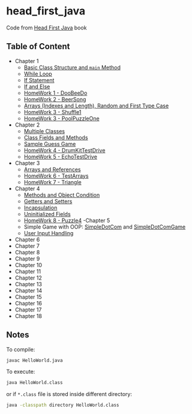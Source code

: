 # head_first_java

Code from [Head First Java](https://www.amazon.com/Head-First-Java-Kathy-Sierra/dp/0596009208) book

## Table of Content

- Chapter 1
  - [Basic Class Structure and `main` Method](chapter1/MyFirstApp.java)
  - [While Loop](chapter1/WhileExample.java)
  - [If Statement](chapter1/IfTest.java)
  - [If and Else](chapter1/IfTest2.java)
  - [HomeWork 1 - DooBeeDo](chapter1/DooBee.java)
  - [HomeWork 2 - BeerSong](chapter1/BeerSong.java)
  - [Arrays (Indexes and Length), Random and First Type Case](chapter1/PhraseOMatic.java)
  - [HomeWork 3 - Shuffle1](chapter1/Shuffle1.java)
  - [HomeWork 3 - PoolPuzzleOne](chapter1/PoolPuzzleOne.java)
- Chapter 2
  - [Multiple Classes](chapter2/DogTestDrive.java)
  - [Class Fields and Methods](chapter2/MovieTestDrive.java)
  - [Sample Guess Game](chapter2/GameLauncher.java)
  - [HomeWork 4 - DrumKitTestDrive](chapter2/DrumKitTestDrive.java)
  - [HomeWork 5 - EchoTestDrive](chapter2/EchoTestDrive.java)
- Chapter 3
  - [Arrays and References](chapter3/Doggie.java)
  - [HomeWork 6 - TestArrays](chapter3/TestArrays.java)
  - [HomeWork 7 - Triangle](chapter3/Triangle.java)
- Chapter 4
  - [Methods and Object Condition](chapter4/DogTestDrive2.java)
  - [Getters and Setters](chapter4/ElectricGuitar.java)
  - [Incapsulation](chapter4/GoodDogTestDrive.java)
  - [Uninitialized Fields](chapter4/PoorDogTestDrive.java)
  - [HomeWork 8  - Puzzle4](chapter4/Puzzle4.java)
-Chapter 5
  - Simple Game with OOP: [SimpleDotCom](chapter5/SimpleDotCom.java) and [SimpleDotComGame](chapter5/SimpleDotComGame.java)
  - [User Input Handling](chapter5/GameHelper.java)
- Chapter 6
- Chapter 7
- Chapter 8
- Chapter 9
- Chapter 10
- Chapter 11
- Chapter 12
- Chapter 13
- Chapter 14
- Chapter 15
- Chapter 16
- Chapter 17
- Chapter 18

## Notes

To compile:

```bash
javac HelloWorld.java
```

To execute:

```bash
java HelloWorld.class
```

or if `*.class` file is stored inside different directory:

```bash
java -classpath directory HelloWorld.class
```
